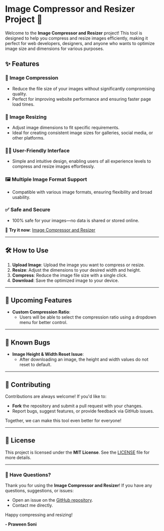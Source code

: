 # Image Compressor and Resizer Project 🚀  

Welcome to the **Image Compressor and Resizer** project! This tool is designed to help you compress and resize images efficiently, making it perfect for web developers, designers, and anyone who wants to optimize image size and dimensions for various purposes.  

## ✨ Features  

### 📑 **Image Compression**  
- Reduce the file size of your images without significantly compromising quality.  
- Perfect for improving website performance and ensuring faster page load times.  

### 📏 **Image Resizing**  
- Adjust image dimensions to fit specific requirements.  
- Ideal for creating consistent image sizes for galleries, social media, or other platforms.  

### 👨‍💻 **User-Friendly Interface**  
- Simple and intuitive design, enabling users of all experience levels to compress and resize images effortlessly.  

### 🖼️ **Multiple Image Format Support**  
- Compatible with various image formats, ensuring flexibility and broad usability.  

### ✅ **Safe and Secure**  
- 100% safe for your images—no data is shared or stored online.  

🔗 **Try it now**: [Image Compressor and Resizer](https://praweensoni.github.io/Image-compressor/)  

---

## 🛠️ How to Use  

1. **Upload Image**: Upload the image you want to compress or resize.  
2. **Resize**: Adjust the dimensions to your desired width and height.  
3. **Compress**: Reduce the image file size with a single click.  
4. **Download**: Save the optimized image to your device.  

---

## 🔮 Upcoming Features  

- **Custom Compression Ratio**:  
  - Users will be able to select the compression ratio using a dropdown menu for better control.  

---

## 🐞 Known Bugs  

- **Image Height & Width Reset Issue**:  
  - After downloading an image, the height and width values do not reset to default.  

---

## 🤝 Contributing  

Contributions are always welcome! If you'd like to:  
- **Fork** the repository and submit a pull request with your changes.  
- Report bugs, suggest features, or provide feedback via GitHub issues.  

Together, we can make this tool even better for everyone!  

---

## 📄 License  

This project is licensed under the **MIT License**. See the [LICENSE](LICENSE) file for more details.  

---

### 💬 Have Questions?  

Thank you for using the **Image Compressor and Resizer**! If you have any questions, suggestions, or issues:  
- Open an issue on the [GitHub repository](https://github.com/PraweenSoni/Image-compressor/issues).  
- Contact me directly.  

Happy compressing and resizing!  

**- Praween Soni**  
